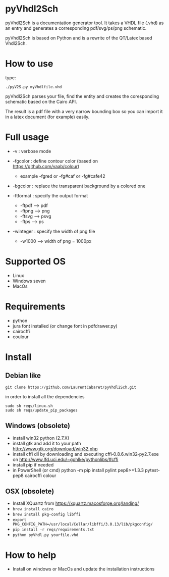 pyVhdl2Sch
==========
pyVhdl2Sch is a documentation generator tool. It takes a VHDL file (.vhd) as an entry and generates a corresponding pdf/svg/ps/png schematic.

pyVhdl2Sch is based on Python and is a rewrite of the QT/Latex based Vhdl2Sch.

How to use
======
type:

    ./pyV2S.py myVhdlfile.vhd

pyVhdl2Sch parses your file, find the entity and creates the coresponding schematic based on the Cairo API.

The result is a pdf file with a very narrow bounding box so you can import it in a latex document (for example) easily.

Full usage
==========

  * -v : verbose mode

  * -fgcolor : define contour color (based on https://github.com/vaab/colour)
    * example -fgred or -fg#caf or -fg#cafe42
  
  * -bgcolor : replace the transparent background by a colored one
  * -ftformat : specify the output format
    * -ftpdf --> pdf
    * -ftpng --> png
    * -ftsvg --> psvg
    * -ftps  --> ps
  * -winteger : specify the width of png file
    * -w1000 --> width of png = 1000px
  

Supported OS
============
- Linux
- Windows seven
- MacOs

Requirements
============
- python
- jura font installed (or change font in pdfdrawer.py)
- cairocffi
- coulour


Install
===========
Debian like
-----------
    git clone https://github.com/LaurentCabaret/pyVhdl2Sch.git

in order to install all the dependencies

	sudo sh reqs/linux.sh
	sudo sh reqs/update_pip_packages

Windows (obsolete)
-------
 * install win32 python (2.7.X)
 * install gtk and add it to your path http://www.gtk.org/download/win32.php
 * install cffi dll by downloading and executing cffi‑0.8.6.win32‑py2.7.exe on http://www.lfd.uci.edu/~gohlke/pythonlibs/#cffi
 * install pip if needed
 * in PowerShell (or cmd) 
     python -m pip install pylint pep8>=1.3.3 pytest-pep8 cairocffi colour
 
OSX (obsolete)
---
 * Install XQuartz from https://xquartz.macosforge.org/landing/
 * `brew install cairo`
 * `brew install pkg-config libffi`
 * `export PKG_CONFIG_PATH=/usr/local/Cellar/libffi/3.0.13/lib/pkgconfig/`
 * `pip install -r reqs/requirements.txt`
 * `python pyVhdl.py yourfile.vhd`
 
How to help
===========

 * Install on windows or MacOs and update the installation instructions
